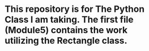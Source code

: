 # This repository is for The Python Class I am taking. The first file (Module5) contains the work utilizing the Rectangle class.
